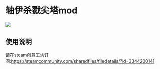 # 轴伊杀戮尖塔mod

![](https://steamuserimages-a.akamaihd.net/ugc/2458493025568778312/93F351A0B73B6958819828CD6D538DE7F88D613C/?imw=637&imh=358&ima=fit&impolicy=Letterbox&imcolor=%23000000&letterbox=true)

## 使用说明
请在steam创意工坊订阅:https://steamcommunity.com/sharedfiles/filedetails/?id=3344200141

